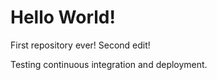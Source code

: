 # Hello World!
First repository ever!
Second edit!

Testing continuous integration and deployment.

